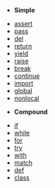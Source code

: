 - **Simple**
* [assert](/statements/assert.md)
* [pass](/statements/pass.md)
* [del](/statements/del.md)
* [return](/statements/return.md)
* [yield](/statements/yield.md)
* [raise](/statements/raise.md)
* [break](/statements/break.md)
* [continue](/statements/continue.md)
* [import](/statements/import.md)
* [global](/statements/global.md)
* [nonlocal](/statements/nonlocal.md)
- **Compound**
* [if](/statements/if.md)
* [while](/statements/while.md)
* [for](/statements/for.md)
* [try](/statements/try.md)
* [with](/statements/with.md)
* [match](/statements/match.md)
* [def](/statements/def.md)
* [class](/statements/class.md)